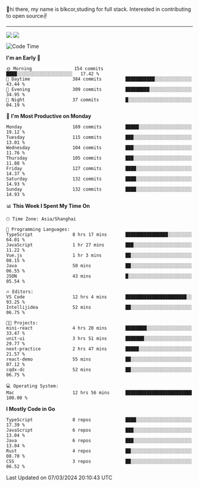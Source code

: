 👋hi there, my name is blkcor,studing for full stack.
Interested in contributing to open source✌️

<hr/>

![](https://github-readme-stats.vercel.app/api?username=blkcor)
<a href="https://github.com/blkcor/github-readme-stats">
    <img align="left" src="https://github-readme-stats.vercel.app/api/top-langs/?username=blkcor&hide=jupyter%20notebook,shaderlab,tex,c%23&langs_count=9" />
</a>


<!--START_SECTION:waka-->
![Code Time](http://img.shields.io/badge/Code%20Time-950%20hrs%2043%20mins-blue)

**I'm an Early 🐤** 

```text
🌞 Morning                154 commits         ████░░░░░░░░░░░░░░░░░░░░░   17.42 % 
🌆 Daytime                384 commits         ███████████░░░░░░░░░░░░░░   43.44 % 
🌃 Evening                309 commits         █████████░░░░░░░░░░░░░░░░   34.95 % 
🌙 Night                  37 commits          █░░░░░░░░░░░░░░░░░░░░░░░░   04.19 % 
```
📅 **I'm Most Productive on Monday** 

```text
Monday                   169 commits         █████░░░░░░░░░░░░░░░░░░░░   19.12 % 
Tuesday                  115 commits         ███░░░░░░░░░░░░░░░░░░░░░░   13.01 % 
Wednesday                104 commits         ███░░░░░░░░░░░░░░░░░░░░░░   11.76 % 
Thursday                 105 commits         ███░░░░░░░░░░░░░░░░░░░░░░   11.88 % 
Friday                   127 commits         ████░░░░░░░░░░░░░░░░░░░░░   14.37 % 
Saturday                 132 commits         ████░░░░░░░░░░░░░░░░░░░░░   14.93 % 
Sunday                   132 commits         ████░░░░░░░░░░░░░░░░░░░░░   14.93 % 
```


📊 **This Week I Spent My Time On** 

```text
🕑︎ Time Zone: Asia/Shanghai

💬 Programming Languages: 
TypeScript               8 hrs 17 mins       ████████████████░░░░░░░░░   64.01 % 
JavaScript               1 hr 27 mins        ███░░░░░░░░░░░░░░░░░░░░░░   11.22 % 
Vue.js                   1 hr 3 mins         ██░░░░░░░░░░░░░░░░░░░░░░░   08.15 % 
Java                     50 mins             ██░░░░░░░░░░░░░░░░░░░░░░░   06.55 % 
JSON                     43 mins             █░░░░░░░░░░░░░░░░░░░░░░░░   05.54 % 

🔥 Editors: 
VS Code                  12 hrs 4 mins       ███████████████████████░░   93.25 % 
Intellijidea             52 mins             ██░░░░░░░░░░░░░░░░░░░░░░░   06.75 % 

🐱‍💻 Projects: 
mini-react               4 hrs 20 mins       ████████░░░░░░░░░░░░░░░░░   33.47 % 
unit-ui                  3 hrs 51 mins       ███████░░░░░░░░░░░░░░░░░░   29.77 % 
next-practice            2 hrs 47 mins       █████░░░░░░░░░░░░░░░░░░░░   21.57 % 
react-demo               55 mins             ██░░░░░░░░░░░░░░░░░░░░░░░   07.12 % 
cqdx-dc                  52 mins             ██░░░░░░░░░░░░░░░░░░░░░░░   06.75 % 

💻 Operating System: 
Mac                      12 hrs 56 mins      █████████████████████████   100.00 % 
```

**I Mostly Code in Go** 

```text
TypeScript               8 repos             ████░░░░░░░░░░░░░░░░░░░░░   17.39 % 
JavaScript               6 repos             ███░░░░░░░░░░░░░░░░░░░░░░   13.04 % 
Java                     6 repos             ███░░░░░░░░░░░░░░░░░░░░░░   13.04 % 
Rust                     4 repos             ██░░░░░░░░░░░░░░░░░░░░░░░   08.70 % 
CSS                      3 repos             ██░░░░░░░░░░░░░░░░░░░░░░░   06.52 % 
```




 Last Updated on 07/03/2024 20:10:43 UTC
<!--END_SECTION:waka-->


